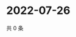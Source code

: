 # 2022-07-26

共 0 条

<!-- BEGIN WEIBO -->
<!-- 最后更新时间 Tue Jul 26 2022 15:01:00 GMT+0800 (China Standard Time) -->

<!-- END WEIBO -->
